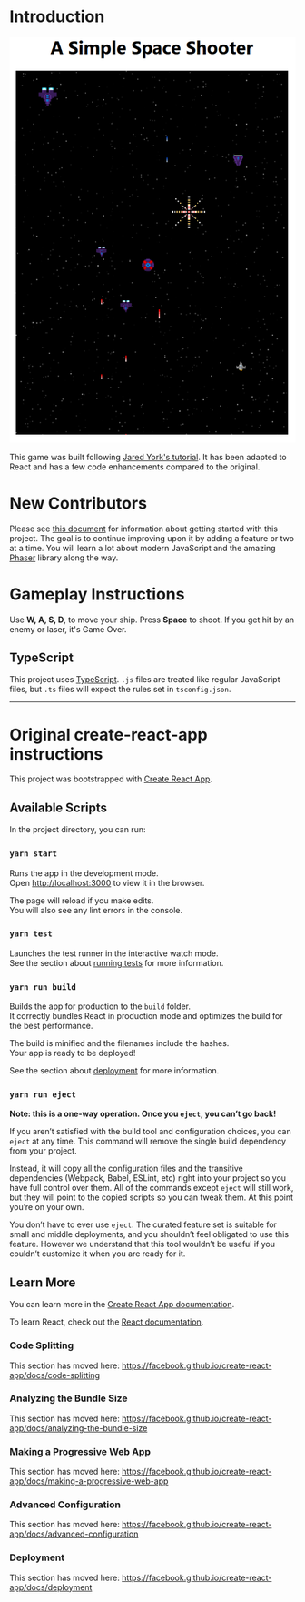# Introduction

![screenshot](public/screenshot.png)

This game was built following [Jared York's tutorial](https://learn.yorkcs.com/series/build-a-space-shooter-with-phaser-3/). It has been adapted to
React and has a few code enhancements compared to the original.

# New Contributors

Please see [this document](https://docs.google.com/document/d/1OiGt1EkZru_Djix2HDU2Sg5G42TpuSWCag9s99sQ6Uc/edit?usp=sharing) for information
about getting started with this project. The goal is to continue improving upon it by adding a feature or two at a time.
You will learn a lot about modern JavaScript and the amazing [Phaser](https://phaser.io) library along the way.

# Gameplay Instructions

Use **W, A, S, D**, to move your ship. Press **Space** to shoot. If you get hit by an enemy or laser, it's Game Over.

## TypeScript

This project uses [TypeScript](https://www.typescriptlang.org/docs/). `.js` files are treated like regular JavaScript files, but `.ts` files will expect the rules set in `tsconfig.json`.

<hr />

# Original create-react-app instructions

This project was bootstrapped with [Create React App](https://github.com/facebook/create-react-app).

## Available Scripts

In the project directory, you can run:

### `yarn start`

Runs the app in the development mode.<br>
Open [http://localhost:3000](http://localhost:3000) to view it in the browser.

The page will reload if you make edits.<br>
You will also see any lint errors in the console.

### `yarn test`

Launches the test runner in the interactive watch mode.<br>
See the section about [running tests](https://facebook.github.io/create-react-app/docs/running-tests) for more information.

### `yarn run build`

Builds the app for production to the `build` folder.<br>
It correctly bundles React in production mode and optimizes the build for the best performance.

The build is minified and the filenames include the hashes.<br>
Your app is ready to be deployed!

See the section about [deployment](https://facebook.github.io/create-react-app/docs/deployment) for more information.

### `yarn run eject`

**Note: this is a one-way operation. Once you `eject`, you can’t go back!**

If you aren’t satisfied with the build tool and configuration choices, you can `eject` at any time. This command will remove the single build dependency from your project.

Instead, it will copy all the configuration files and the transitive dependencies (Webpack, Babel, ESLint, etc) right into your project so you have full control over them. All of the commands except `eject` will still work, but they will point to the copied scripts so you can tweak them. At this point you’re on your own.

You don’t have to ever use `eject`. The curated feature set is suitable for small and middle deployments, and you shouldn’t feel obligated to use this feature. However we understand that this tool wouldn’t be useful if you couldn’t customize it when you are ready for it.

## Learn More

You can learn more in the [Create React App documentation](https://facebook.github.io/create-react-app/docs/getting-started).

To learn React, check out the [React documentation](https://reactjs.org/).

### Code Splitting

This section has moved here: https://facebook.github.io/create-react-app/docs/code-splitting

### Analyzing the Bundle Size

This section has moved here: https://facebook.github.io/create-react-app/docs/analyzing-the-bundle-size

### Making a Progressive Web App

This section has moved here: https://facebook.github.io/create-react-app/docs/making-a-progressive-web-app

### Advanced Configuration

This section has moved here: https://facebook.github.io/create-react-app/docs/advanced-configuration

### Deployment

This section has moved here: https://facebook.github.io/create-react-app/docs/deployment
